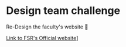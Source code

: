 # Design team challenge

Re-Design the faculty's website 🙂

[Link to FSR's Official website](http://www.fsr.ac.ma/)]
